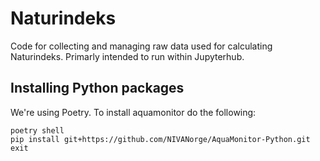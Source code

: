 # Naturindeks

Code for collecting and managing raw data used for calculating Naturindeks.
Primarly intended to run within Jupyterhub.

## Installing Python packages

We're using Poetry. To install aquamonitor do the following:
```
poetry shell
pip install git+https://github.com/NIVANorge/AquaMonitor-Python.git
exit
```
